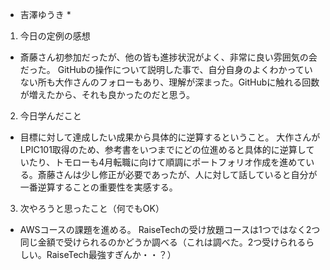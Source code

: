 * 吉澤ゆうき *
1. 今日の定例の感想
- 斎藤さん初参加だったが、他の皆も進捗状況がよく、非常に良い雰囲気の会だった。
GitHubの操作について説明した事で、自分自身のよくわかっていない所も大作さんのフォローもあり、理解が深まった。GitHubに触れる回数が増えたから、それも良かったのだと思う。

2. 今日学んだこと
- 目標に対して達成したい成果から具体的に逆算するということ。 大作さんがLPIC101取得のため、参考書をいつまでにどの位進めると具体的に逆算していたり、トモローも4月転職に向けて順調にポートフォリオ作成を進めている。斎藤さんは少し修正が必要であったが、人に対して話していると自分が一番逆算することの重要性を実感する。

3. 次やろうと思ったこと（何でもOK）
- AWSコースの課題を進める。 RaiseTechの受け放題コースは1つではなく2つ同じ金額で受けられるのかどうか調べる（これは調べた。2つ受けられるらしい。RaiseTech最強すぎんか・・？）